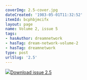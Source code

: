 ```yaml
---
coverImg: 2.5-cover.jpg
dateCreated: '1983-05-01T11:32:52'
itemId: bcphbjmcifx
layout: page
name: Volume 2, issue 5
tags:
- hasAuthor: dreamnetwork
- hasTag: dream-network-volume-2
- hasTag: dreamnetwork
type: post
urlSlug: '2.5'
---
```

<img class="card-journal-img" src="../images/2.5-rect.jpg"/><a href="../files/pdfs/Volume_2/2.5-Dream-Network-Bulletin-Vol.2-No.5.pdf" download="">Download issue 2.5</a>